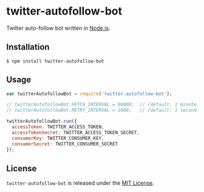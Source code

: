 # twitter-autofollow-bot

Twitter auto-follow bot written in [Node.js](http://nodejs.org/).

## Installation

    $ npm install twitter-autofollow-bot

## Usage

```js
var twitterAutofollowBot = require('twitter-autofollow-bot');

// twitterAutofollowBot.FETCH_INTERVAL = 60000;  // (default: 1 minute)
// twitterAutofollowBot.RETRY_INTERVAL = 1000;   // (default: 1 second)

twitterAutofollowBot.run({
  accessToken: TWITTER_ACCESS_TOKEN,
  accessTokenSecret: TWITTER_ACCESS_TOKEN_SECRET,
  consumerKey: TWITTER_CONSUMER_KEY,
  consumerSecret: TWITTER_CONSUMER_SECRET
});
```

## License

  `twitter-autofollow-bot` is released under the [MIT License](http://opensource.org/licenses/MIT).
